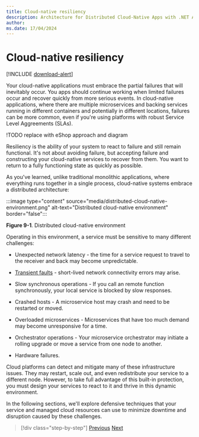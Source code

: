 ```yaml
---
title: Cloud-native resiliency
description: Architecture for Distributed Cloud-Native Apps with .NET Aspire & Containers | Cloud-native resiliency
author: 
ms.date: 17/04/2024
---
```


<!-- TODO update figure references -->

# Cloud-native resiliency

[!INCLUDE [download-alert](../includes/download-alert.md)]

Your cloud-native applications must embrace the partial failures that will inevitably occur. You apps should continue working when limited failures occur and recover quickly from more serious events. In cloud-native applications, where there are multiple microservices and backing services running in different containers and potentially in different locations, failures can be more common, even if you're using platforms with robust Service Level Aggreements (SLAs).

!TODO replace with eShop approach and diagram

Resiliency is the ability of your system to react to failure and still remain functional. It's not about avoiding failure, but accepting failure and constructing your cloud-native services to recover from them. You want to return to a fully functioning state as quickly as possible.

As you've learned, unlike traditional monolithic applications, where everything runs together in a single process, cloud-native systems embrace a distributed architecture:

:::image type="content" source="media/distributed-cloud-native-environment.png" alt-text="Distributed cloud-native environment" border="false":::

**Figure 9-1**. Distributed cloud-native environment

Operating in this environment, a service must be sensitive to many different challenges:

- Unexpected network latency - the time for a service request to travel to the receiver and back may become unpredictable.

- [Transient faults](/azure/architecture/best-practices/transient-faults) - short-lived network connectivity errors may arise.

- Slow synchronous operations - If you call an remote function synchronously, your local service is blocked by slow responses.

- Crashed hosts - A microservice host may crash and need to be restarted or moved.

- Overloaded microservices - Microservices that have too much demand may become unresponsive for a time.

- Orchestrator operations - Your microservice orchestrator may initiate a rolling upgrade or move a service from one node to another.

- Hardware failures.

Cloud platforms can detect and mitigate many of these infrastructure issues. They may restart, scale out, and even redistribute your service to a different node.  However, to take full advantage of this built-in protection, you must design your services to react to it and thrive in this dynamic environment.

In the following sections, we'll explore defensive techniques that your service and managed cloud resources can use to minimize downtime and disruption caused by these challenges.

>[!div class="step-by-step"]
>[Previous](..TODO..)
>[Next](application-resiliency-patterns.md)
